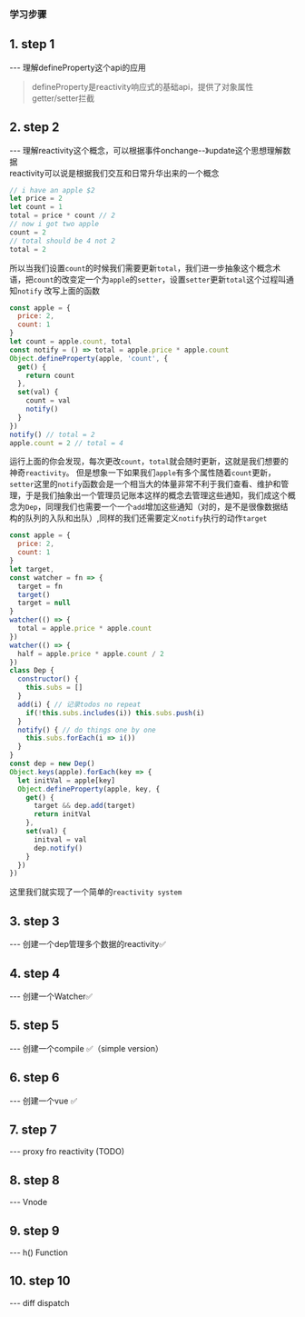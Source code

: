 ### 学习步骤
## 1. step 1<br/>
  --- 理解defineProperty这个api的应用
  > defineProperty是reactivity响应式的基础api，提供了对象属性getter/setter拦截
## 2. step 2<br/>
  --- 理解reactivity这个概念，可以根据事件onchange--》update这个思想理解数据<br/>
  reactivity可以说是根据我们交互和日常升华出来的一个概念
  ```js
  // i have an apple $2
  let price = 2
  let count = 1
  total = price * count // 2
  // now i got two apple
  count = 2
  // total should be 4 not 2
  total = 2
  ```
  所以当我们设置`count`的时候我们需要更新`total`，我们进一步抽象这个概念术语，把`count`的改变定一个为`apple`的`setter`，设置`setter`更新`total`这个过程叫通知`notify`
  改写上面的函数
  ```js
  const apple = {
    price: 2,
    count: 1
  }
  let count = apple.count, total
  const notify = () => total = apple.price * apple.count
  Object.defineProperty(apple, 'count', {
    get() {
      return count
    },
    set(val) {
      count = val
      notify()
    }
  })
  notify() // total = 2
  apple.count = 2 // total = 4
  
  ```
  运行上面的你会发现，每次更改`count`，`total`就会随时更新，这就是我们想要的神奇`reactivity`。
  但是想象一下如果我们`apple`有多个属性随着`count`更新，`setter`这里的`notify`函数会是一个相当大的体量非常不利于我们查看、维护和管理，于是我们抽象出一个管理员记账本这样的概念去管理这些通知，我们成这个概念为`Dep`，同理我们也需要一个一个`add`增加这些通知（对的，是不是很像数据结构的队列的入队和出队）,同样的我们还需要定义`notify`执行的动作`target`
  ```js
  const apple = {
    price: 2,
    count: 1
  }
  let target,
  const watcher = fn => {
    target = fn
    target()
    target = null
  }
  watcher(() => {
    total = apple.price * apple.count
  })
  watcher(() => {
    half = apple.price * apple.count / 2
  })
  class Dep {
    constructor() {
      this.subs = []
    }
    add(i) { // 记录todos no repeat
      if(!this.subs.includes(i)) this.subs.push(i)
    }
    notify() { // do things one by one
      this.subs.forEach(i => i())
    }
  }
  const dep = new Dep()
  Object.keys(apple).forEach(key => {
    let initVal = apple[key]
    Object.defineProperty(apple, key, {
      get() {
        target && dep.add(target)
        return initVal
      },
      set(val) {
        initval = val
        dep.notify()
      }
    })
  })

  ```
这里我们就实现了一个简单的`reactivity system`<br/>
## 3. step 3<br/>
  --- 创建一个dep管理多个数据的reactivity✅
</br>
## 4. step 4<br/>
  --- 创建一个Watcher✅
</br>
## 5. step 5<br/>
  --- 创建一个compile ✅（simple version）
</br>
## 6. step 6<br/>
  --- 创建一个vue ✅
</br>
## 7. step 7<br/>
  --- proxy fro reactivity (TODO)
## 8.  step 8<br/>
  --- Vnode
## 9.  step 9<br/>
  --- h() Function
## 10.  step 10<br/>
  --- diff dispatch

